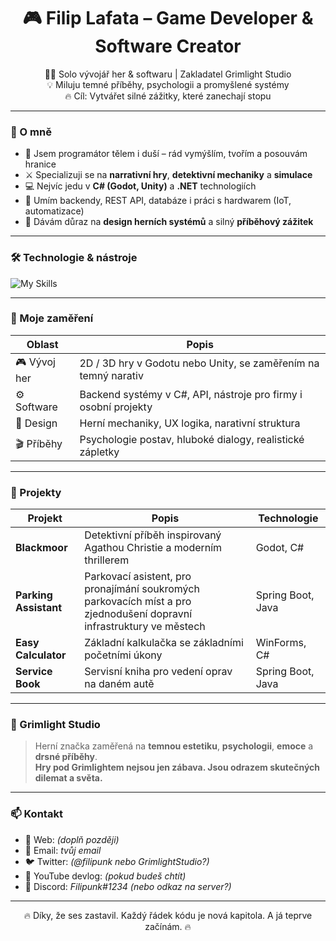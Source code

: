 <h1 align="center">🎮 Filip Lafata – Game Developer & Software Creator</h1>

<p align="center">
  👨‍💻 Solo vývojář her & softwaru | Zakladatel Grimlight Studio
  <br>
  💡 Miluju temné příběhy, psychologii a promyšlené systémy
  <br>
  🔥 Cíl: Vytvářet silné zážitky, které zanechají stopu
</p>

---

### 🚀 O mně

- 🧠 Jsem programátor tělem i duší – rád vymýšlím, tvořím a posouvám hranice
- ⚔️ Specializuji se na **narrativní hry**, **detektivní mechaniky** a **simulace**
- 💻 Nejvíc jedu v **C# (Godot, Unity)** a **.NET** technologiích
- 🔧 Umím backendy, REST API, databáze i práci s hardwarem (IoT, automatizace)
- 🎨 Dávám důraz na **design herních systémů** a silný **příběhový zážitek**

---

### 🛠️ Technologie & nástroje

![My Skills](https://skillicons.dev/icons?i=csharp,dotnet,unity,godot,blender,git,github,linux,figma,vscode,visualstudio)

---

### 🧪 Moje zaměření

| Oblast            | Popis                                                                 |
|-------------------|------------------------------------------------------------------------|
| 🎮 Vývoj her       | 2D / 3D hry v Godotu nebo Unity, se zaměřením na temný narativ         |
| ⚙️ Software        | Backend systémy v C#, API, nástroje pro firmy i osobní projekty        |
| 🧠 Design          | Herní mechaniky, UX logika, narativní struktura                        |
| 🎬 Příběhy         | Psychologie postav, hluboké dialogy, realistické zápletky             |

---

### 🧩 Projekty

| Projekt             | Popis                                                                 | Technologie     |
|---------------------|------------------------------------------------------------------------|-----------------|
| **Blackmoor**        | Detektivní příběh inspirovaný Agathou Christie a moderním thrillerem  | Godot, C#       |
| **Parking Assistant**        | Parkovací asistent, pro pronajímání soukromých parkovacích míst a pro zjednodušení dopravní infrastruktury ve městech  | Spring Boot, Java  |
| **Easy Calculator**        | Základní kalkulačka se základními početními úkony  | WinForms, C#       |
| **Service Book**        | Servisní kniha pro vedení oprav na daném autě  | Spring Boot, Java        |


---

### 🌌 Grimlight Studio

> Herní značka zaměřená na **temnou estetiku**, **psychologii**, **emoce** a **drsné příběhy**.  
> **Hry pod Grimlightem nejsou jen zábava. Jsou odrazem skutečných dilemat a světa.**

---

### 📫 Kontakt

- 💼 Web: _(doplň později)_
- 📧 Email: _tvůj email_
- 🐦 Twitter: _(@filipunk nebo GrimlightStudio?)_
- 🎥 YouTube devlog: _(_pokud budeš chtít_)_
- 💬 Discord: _Filipunk#1234 (nebo odkaz na server?)_

---

<p align="center">🔥 Díky, že ses zastavil. Každý řádek kódu je nová kapitola. A já teprve začínám. 🔥</p>
